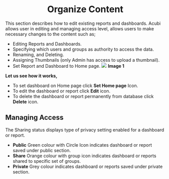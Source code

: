


<center><h1>Organize Content</h1></center>

This section describes how to edit existing reports and dashboards. 
Acubi allows user in editing and managing access level, allows  users to make necessary changes to the content such as;
   -  Editing Reports and Dashboards.
   -  Specifying which users and groups as authority to access the data.
   -  Renaming, and Deleting. 
   - Assigning Thumbnails (only Admin has access to upload a thumbnail).
   -  Set Report and Dashboard to Home page.
   ![
](https://raw.githubusercontent.com/sv18042016/fp1/2c3e9b591017dd6316a4091ad35abfae69bf2082/images/New_version5/UD_Edit_Content_Image1.png)
**Image 1**

**Let us see how it works,**
- To set dashboard on Home page click **Set Home page** Icon.
- To edit the dashboard or report click  **Edit**  icon.
- To delete the dashboard or report permanently from database click **Delete**  icon.

## Managing Access

The Sharing status displays type of privacy setting enabled for a dashboard or report.
 -   **Public** Green colour  with Circle Icon indicates dashboard or report saved under public section.
 -   **Share** Orange colour with group icon indicates dashboard or reports shared to specific set of groups.
 -   **Private** Grey colour indicates dashboard or reports saved under private section.

<!--stackedit_data:
eyJoaXN0b3J5IjpbLTE1NzA1NjczMDcsLTExOTQxNjgzNzMsMT
UxNTA4NjAxMSwtNzA4MjUyMDUxLC0xNTUxMjU0NTU3LC04MjI0
MDk5ODcsLTE0NDQ0OTMxMDUsLTE1OTIzMTE0MjYsLTE1NTM1Nj
k1NzUsNzUxNjAwMjQ2LC0xNTk0NzA3MTVdfQ==
-->